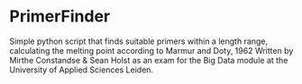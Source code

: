 # PrimerFinder
Simple python script that finds suitable primers within a length range, calculating the melting point according to Marmur and Doty, 1962
Written by Mirthe Constandse & Sean Holst as an exam for the Big Data module at the University of Applied Sciences Leiden.
